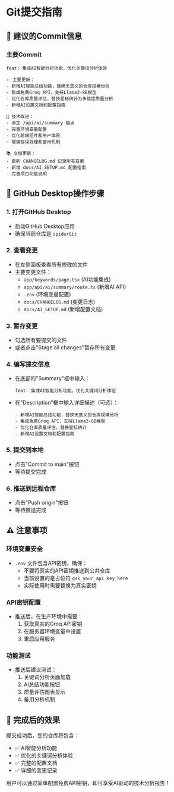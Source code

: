 # Git提交指南

## 📝 建议的Commit信息

### 主要Commit
```
feat: 集成AI智能分析功能，优化关键词分析体验

✨ 主要更新：
- 新增AI智能总结功能，替换无意义的仓库规模分析
- 集成免费Groq API，支持Llama3-8B模型
- 优化仓库质量评估，替换星标统计为多维度质量分析
- 新增AI设置文档和配置指南

🔧 技术改进：
- 添加 /api/ai/summary 端点
- 完善环境变量配置
- 优化前端组件和用户体验
- 增强错误处理和备用机制

📚 文档更新：
- 更新 CHANGELOG.md 记录所有变更
- 新增 docs/AI_SETUP.md 配置指南
- 完善项目功能说明
```

## 🚀 GitHub Desktop操作步骤

### 1. 打开GitHub Desktop
- 启动GitHub Desktop应用
- 确保当前仓库是 `spiderGit`

### 2. 查看变更
- 在左侧面板查看所有修改的文件
- 主要变更文件：
  - `app/keywords/page.tsx` (AI功能集成)
  - `app/api/ai/summary/route.ts` (新增AI API)
  - `.env` (环境变量配置)
  - `docs/CHANGELOG.md` (变更日志)
  - `docs/AI_SETUP.md` (新增配置文档)

### 3. 暂存变更
- 勾选所有要提交的文件
- 或者点击"Stage all changes"暂存所有变更

### 4. 编写提交信息
- 在底部的"Summary"框中输入：
  ```
  feat: 集成AI智能分析功能，优化关键词分析体验
  ```
- 在"Description"框中输入详细描述（可选）：
  ```
  - 新增AI智能总结功能，替换无意义的仓库规模分析
  - 集成免费Groq API，支持Llama3-8B模型  
  - 优化仓库质量评估，替换星标统计
  - 新增AI设置文档和配置指南
  ```

### 5. 提交到本地
- 点击"Commit to main"按钮
- 等待提交完成

### 6. 推送到远程仓库
- 点击"Push origin"按钮
- 等待推送完成

## ⚠️ 注意事项

### 环境变量安全
- `.env` 文件包含API密钥，确保：
  - 不要将真实的API密钥推送到公共仓库
  - 当前设置的是占位符 `gsk_your_api_key_here`
  - 实际使用时需要替换为真实密钥

### API密钥配置
- 推送后，在生产环境中需要：
  1. 获取真实的Groq API密钥
  2. 在服务器环境变量中设置
  3. 重启应用服务

### 功能测试
- 推送后建议测试：
  1. 关键词分析页面加载
  2. AI总结功能按钮
  3. 质量评估图表显示
  4. 备用分析机制

## 🎉 完成后的效果

提交成功后，您的仓库将包含：
- ✅ AI智能分析功能
- ✅ 优化的关键词分析体验
- ✅ 完整的配置文档
- ✅ 详细的变更记录

用户可以通过简单配置免费API密钥，即可享受AI驱动的技术分析报告！
